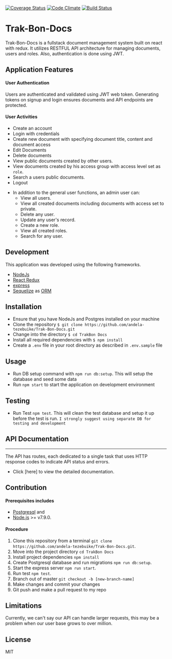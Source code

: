 [![Coverage Status](https://coveralls.io/repos/github/andela-tezebuike/Trak-Bon-Docs/badge.svg?branch=develop)](https://coveralls.io/github/andela-tezebuike/Trak-Bon-Docs?branch=develop) [![Code Climate](https://codeclimate.com/github/andela-tezebuike/Trak-Bon-Docs/badges/gpa.svg)](https://codeclimate.com/andela-tezebuike/Trak-Bon-Docs) [![Build Status](https://travis-ci.org/andela-tezebuike/Trak-Bon-Docs.svg?branch=develop)](https://travis-ci.org/andela-tezebuike/Trak-Bon-Docs)

# Trak-Bon-Docs
Trak-Bon-Docs is a fullstack document management system built on react with redux. It utilizes RESTFUL API architecture for managing documents, users and roles. Also, authentication is done using JWT.

## Application Features
#### User Authentication
Users are authenticated and validated using JWT web token. Generating tokens on signup and login ensures documents and API endpoints are protected.

#### User Activities
*   Create an account
*   Login with credentials
*   Create new document with specifying document title, content and document access
*   Edit Documents
*   Delete documents
*   View public documents created by other users.
*   View documents created by his access group with access level set as `role`.
*   Search a users public documents.
*   Logout

-   In addition to the general user functions, an admin user can:
    -   View all users.
    -   View all created documents including documents with access set to private.
    -   Delete any user.
    -   Update any user's record.
    -   Create a new role.
    -   View all created roles.
    -   Search for any user.

## Development
This application was developed using the following frameworks.

*   [NodeJs](https://nodejs.org)
*   [React Redux](http://redux.js.org/docs/basics/UsageWithReact.html)
*   [express](https://expressjs.com/)
*   [Sequelize](https://sequelizejs.org) as [ORM](https://en.wikipedia.org/wiki/Object-relational_mapping)

## Installation
-   Ensure that you have NodeJs and Postgres installed on your machine
-   Clone the repository `$ git clone https://github.com/andela-tezebuike/Trak-Bon-Docs.git`
-   Change into the directory `$ cd TrakBon Docs`
-   Install all required dependencies with `$ npm install`
-   Create a `.env` file in your root directory as described in `.env.sample` file

## Usage
-   Run DB setup command with  `npm run db:setup`. This will setup the database and seed some data
-   Run `npm start` to start the application on development environment

## Testing
-   Run Test `npm test`. This will clean the test database and setup it up before the test is run.
` I strongly suggest using separate DB for testing and development `

## API Documentation
-----
The API has routes, each dedicated to a single task that uses HTTP response codes to indicate API status and errors.
* Click [here] to view the detailed documentation.


## Contribution
#### Prerequisites includes
-   [Postgresql](https://www.postgresql.org/) and
-   [Node.js](http://nodejs.org/) >= v7.9.0.

#### Procedure
1.  Clone this repository from a terminal `git clone https://github.com/andela-tezebuike/Trak-Bon-Docs.git`.
2.  Move into the project directory `cd TrakBon Docs`
3.  Install project dependencies `npm install`
4.  Create Postgresql database and run migrations `npm run db:setup`.
5.  Start the express server `npm run start`.
6.  Run test `npm test`.
7.  Branch out of master `git checkout -b [new-branch-name]`
8.  Make changes and commit your changes
9.  Git push and make a pull request to my repo

## Limitations
Currently, we can't say our API can handle larger requests, this may be a problem when our user base grows to over million.

## License
MIT
